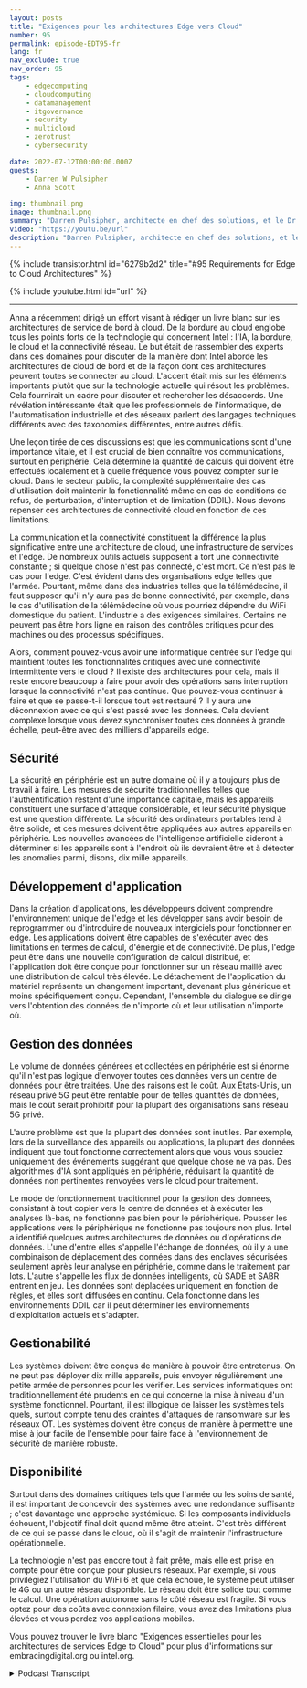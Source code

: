 ```yaml
---
layout: posts
title: "Exigences pour les architectures Edge vers Cloud"
number: 95
permalink: episode-EDT95-fr
lang: fr
nav_exclude: true
nav_order: 95
tags:
    - edgecomputing
    - cloudcomputing
    - datamanagement
    - itgovernance
    - security
    - multicloud
    - zerotrust
    - cybersecurity

date: 2022-07-12T00:00:00.000Z
guests:
    - Darren W Pulsipher
    - Anna Scott

img: thumbnail.png
image: thumbnail.png
summary: "Darren Pulsipher, architecte en chef des solutions, et le Dr Anna Scott, architecte en chef Edge, secteur public, discutent des exigences essentielles pour les architectures de services du bord au cloud d'Intel."
video: "https://youtu.be/url"
description: "Darren Pulsipher, architecte en chef des solutions, et le Dr Anna Scott, architecte en chef Edge, secteur public, discutent des exigences essentielles pour les architectures de services du bord au cloud d'Intel."
---
```


<div>
{% include transistor.html id="6279b2d2" title="#95 Requirements for Edge to Cloud Architectures" %}

{% include youtube.html id="url" %}
</div>

---

Anna a récemment dirigé un effort visant à rédiger un livre blanc sur les architectures de service de bord à cloud. De la bordure au cloud englobe tous les points forts de la technologie qui concernent Intel : l'IA, la bordure, le cloud et la connectivité réseau. Le but était de rassembler des experts dans ces domaines pour discuter de la manière dont Intel aborde les architectures de cloud de bord et de la façon dont ces architectures peuvent toutes se connecter au cloud. L'accent était mis sur les éléments importants plutôt que sur la technologie actuelle qui résout les problèmes. Cela fournirait un cadre pour discuter et rechercher les désaccords. Une révélation intéressante était que les professionnels de l'informatique, de l'automatisation industrielle et des réseaux parlent des langages techniques différents avec des taxonomies différentes, entre autres défis.

Une leçon tirée de ces discussions est que les communications sont d'une importance vitale, et il est crucial de bien connaître vos communications, surtout en périphérie. Cela détermine la quantité de calculs qui doivent être effectués localement et à quelle fréquence vous pouvez compter sur le cloud. Dans le secteur public, la complexité supplémentaire des cas d'utilisation doit maintenir la fonctionnalité même en cas de conditions de refus, de perturbation, d'interruption et de limitation (DDIL). Nous devons repenser ces architectures de connectivité cloud en fonction de ces limitations.

La communication et la connectivité constituent la différence la plus significative entre une architecture de cloud, une infrastructure de services et l'edge. De nombreux outils actuels supposent à tort une connectivité constante ; si quelque chose n'est pas connecté, c'est mort. Ce n'est pas le cas pour l'edge. C'est évident dans des organisations edge telles que l'armée. Pourtant, même dans des industries telles que la télémédecine, il faut supposer qu'il n'y aura pas de bonne connectivité, par exemple, dans le cas d'utilisation de la télémédecine où vous pourriez dépendre du WiFi domestique du patient. L'industrie a des exigences similaires. Certains ne peuvent pas être hors ligne en raison des contrôles critiques pour des machines ou des processus spécifiques.

Alors, comment pouvez-vous avoir une informatique centrée sur l'edge qui maintient toutes les fonctionnalités critiques avec une connectivité intermittente vers le cloud ? Il existe des architectures pour cela, mais il reste encore beaucoup à faire pour avoir des opérations sans interruption lorsque la connectivité n'est pas continue. Que pouvez-vous continuer à faire et que se passe-t-il lorsque tout est restauré ? Il y aura une déconnexion avec ce qui s'est passé avec les données. Cela devient complexe lorsque vous devez synchroniser toutes ces données à grande échelle, peut-être avec des milliers d'appareils edge.

## Sécurité

La sécurité en périphérie est un autre domaine où il y a toujours plus de travail à faire. Les mesures de sécurité traditionnelles telles que l'authentification restent d'une importance capitale, mais les appareils constituent une surface d'attaque considérable, et leur sécurité physique est une question différente. La sécurité des ordinateurs portables tend à être solide, et ces mesures doivent être appliquées aux autres appareils en périphérie. Les nouvelles avancées de l'intelligence artificielle aideront à déterminer si les appareils sont à l'endroit où ils devraient être et à détecter les anomalies parmi, disons, dix mille appareils.

## Développement d'application

Dans la création d'applications, les développeurs doivent comprendre l'environnement unique de l'edge et les développer sans avoir besoin de reprogrammer ou d'introduire de nouveaux intergiciels pour fonctionner en edge. Les applications doivent être capables de s'exécuter avec des limitations en termes de calcul, d'énergie et de connectivité. De plus, l'edge peut être dans une nouvelle configuration de calcul distribué, et l'application doit être conçue pour fonctionner sur un réseau maillé avec une distribution de calcul très élevée. Le détachement de l'application du matériel représente un changement important, devenant plus générique et moins spécifiquement conçu. Cependant, l'ensemble du dialogue se dirige vers l'obtention des données de n'importe où et leur utilisation n'importe où.

## Gestion des données

Le volume de données générées et collectées en périphérie est si énorme qu'il n'est pas logique d'envoyer toutes ces données vers un centre de données pour être traitées. Une des raisons est le coût. Aux États-Unis, un réseau privé 5G peut être rentable pour de telles quantités de données, mais le coût serait prohibitif pour la plupart des organisations sans réseau 5G privé.

L'autre problème est que la plupart des données sont inutiles. Par exemple, lors de la surveillance des appareils ou applications, la plupart des données indiquent que tout fonctionne correctement alors que vous vous souciez uniquement des événements suggérant que quelque chose ne va pas. Des algorithmes d'IA sont appliqués en périphérie, réduisant la quantité de données non pertinentes renvoyées vers le cloud pour traitement.

Le mode de fonctionnement traditionnel pour la gestion des données, consistant à tout copier vers le centre de données et à exécuter les analyses là-bas, ne fonctionne pas bien pour le périphérique. Pousser les applications vers le périphérique ne fonctionne pas toujours non plus. Intel a identifié quelques autres architectures de données ou d'opérations de données. L'une d'entre elles s'appelle l'échange de données, où il y a une combinaison de déplacement des données dans des enclaves sécurisées seulement après leur analyse en périphérie, comme dans le traitement par lots. L'autre s'appelle les flux de données intelligents, où SADE et SABR entrent en jeu. Les données sont déplacées uniquement en fonction de règles, et elles sont diffusées en continu. Cela fonctionne dans les environnements DDIL car il peut déterminer les environnements d'exploitation actuels et s'adapter.

## Gestionabilité

Les systèmes doivent être conçus de manière à pouvoir être entretenus. On ne peut pas déployer dix mille appareils, puis envoyer régulièrement une petite armée de personnes pour les vérifier. Les services informatiques ont traditionnellement été prudents en ce qui concerne la mise à niveau d'un système fonctionnel. Pourtant, il est illogique de laisser les systèmes tels quels, surtout compte tenu des craintes d'attaques de ransomware sur les réseaux OT. Les systèmes doivent être conçus de manière à permettre une mise à jour facile de l'ensemble pour faire face à l'environnement de sécurité de manière robuste.

## Disponibilité

Surtout dans des domaines critiques tels que l'armée ou les soins de santé, il est important de concevoir des systèmes avec une redondance suffisante ; c'est davantage une approche systémique. Si les composants individuels échouent, l'objectif final doit quand même être atteint. C'est très différent de ce qui se passe dans le cloud, où il s'agit de maintenir l'infrastructure opérationnelle.

La technologie n'est pas encore tout à fait prête, mais elle est prise en compte pour être conçue pour plusieurs réseaux. Par exemple, si vous privilégiez l'utilisation du WiFi 6 et que cela échoue, le système peut utiliser le 4G ou un autre réseau disponible. Le réseau doit être solide tout comme le calcul. Une opération autonome sans le côté réseau est fragile. Si vous optez pour des coûts avec connexion filaire, vous avez des limitations plus élevées et vous perdez vos applications mobiles.

Vous pouvez trouver le livre blanc "Exigences essentielles pour les architectures de services Edge to Cloud" pour plus d'informations sur embracingdigital.org ou intel.org.



<details>
<summary> Podcast Transcript </summary>

<p></p>

</details>
